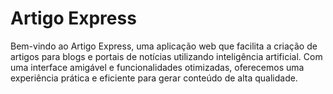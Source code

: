 # Artigo Express

Bem-vindo ao Artigo Express, uma aplicação web que facilita a criação de artigos para blogs e portais de notícias utilizando inteligência artificial. Com uma interface amigável e funcionalidades otimizadas, oferecemos uma experiência prática e eficiente para gerar conteúdo de alta qualidade.
